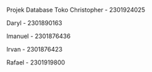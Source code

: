 Projek Database Toko
Christopher - 2301924025​

Daryl - 2301890163​

Imanuel - 2301876436​

Irvan - 2301876423​

Rafael - 2301919800
